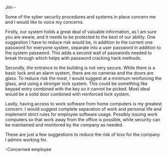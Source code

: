 Jim -

  Some of the syber security procedures and systems in place concern me and I would like to voice my concerns. 

  Firstly, our system holds a great deal of valuable information, as I am sure you are aware, and it needs to be protected to the best of our ability. One suggestion I have to reduce risk would be, in addition to the current one password for everyone system, separate into a user password in addition to the system password. This adds a second wall of passwords needed to break through which helps with password cracking hack methods.

  Secondly, the entrance to the building is not very secure. While there is a basic lock and an alarm system, there are no cameras and the doors are glass. To reduce risk the most, I would suggest at a minimum reinforcing the glass, and using a stronger lock system. This could be something like keypad entry combined with the key so it cannot be picked. Most ideal would be a solid door combined with reinforced lock system. 

  Lastly, having access to work software from home computers is my greatest concern. I would suggest complete separation of work and personal life and implement strict rules for employee software usage. Possibly issuing work computers so that work away from the office is possible, while security can be maintained and monitored by the company as needed.

  These are just a few suggestions to reduce the risk of loss for the company I admire working for.

  -Concerned employee